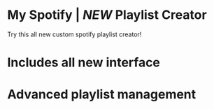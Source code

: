 # My Spotify | *NEW* Playlist Creator

Try this all new custom spotify playlist creator!

# Includes all new interface

# Advanced playlist management